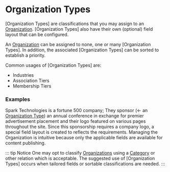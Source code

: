 # Organization Types

[Organization Types] are classifications that you may assign to an [Organization].  [Organization Types] also have their own (optional) field layout
that can be configured.   

An [Organization] can be assigned to none, one or many [Organization Types].  In addition, the associated [Organization Types] can be sorted to establish a priority.

Common usages of [Organization Types] are:
* Industries
* Association Tiers
* Membership Tiers

### Examples
Spark Technologies is a fortune 500 company; They sponsor (<- an [Organization Type]) an annual conference in exchange for premier advertisement placement and their logo featured on various pages throughout the site.
Since this sponsorship requires a company logo, a special field layout is created to reflects the requirements.  Managing the Organization is intuitive because only the applicable fields are available for content publishing.

::: tip Notice
One may opt to classify [Organizations] using a [Category] or other relation which is acceptable.  The suggested use of [Organization Types] occurs when tailored fields or sortable classifications are needed.
:::

[Category]: https://docs.craftcms.com/api/v3/craft-elements-category.html "Category"

[Organizations]: /objects/organization "Organization"
[Organization]: /objects/organization "Organization"
[Organization Type]: /objects/organization-type "Organization Type"
[Organization Type]: /objects/organization-type "Organization Type"
